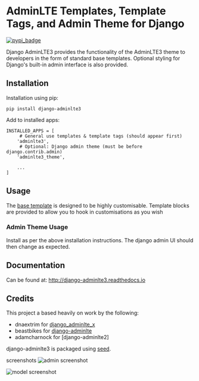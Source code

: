AdminLTE Templates, Template Tags, and Admin Theme for Django
=============================================================

[![pypi_badge](https://badge.fury.io/py/django-adminlte3.png)](pypi.python.org/pypi/django-adminlte3)

Django AdminLTE3 provides the functionality of the AdminLTE3 theme
to developers in the form of standard base templates. Optional styling for
Django's built-in admin interface is also provided.

Installation
------------

Installation using pip:

    pip install django-adminlte3

Add to installed apps:

    INSTALLED_APPS = [
         # General use templates & template tags (should appear first)
        'adminlte3',
         # Optional: Django admin theme (must be before django.contrib.admin)
        'adminlte3_theme',

        ...
    ]

Usage
-----

The [base template] is designed to be highly customisable. Template blocks are provided to
allow you to hook in customisations as you wish

### Admin Theme Usage

Install as per the above installation instructions. The django admin UI should then change as expected.

Documentation
-------------

Can be found at: http://django-adminlte3.readthedocs.io

Credits
-------

This project a based heavily on work by the following:

* dnaextrim for [django_adminlte_x]
* beastbikes for [django-adminlte]
* adamcharnock for [django-adminlte2]

django-adminlte3 is packaged using [seed].

  [seed]: https://github.com/adamcharnock/seed/
  [django_adminlte_x]: https://github.com/dnaextrim/django_adminlte_x
  [django-adminlte]: https://github.com/beastbikes/django-adminlte/
  [base template2]: https://github.com/adamcharnock/django-adminlte2/blob/master/django_adminlte/templates/adminlte/base.html
  [base template]: https://github.com/d-demirci/django-adminlte3/blob/master/adminlte3/templates/adminlte/base.html

screenshots
![admin screenshot](https://user-images.githubusercontent.com/24219129/68494561-afa20100-025f-11ea-8217-87666493fe20.png)

![model screenshot](https://user-images.githubusercontent.com/24219129/68494700-e841da80-025f-11ea-9cec-4b4a52ba205b.png)